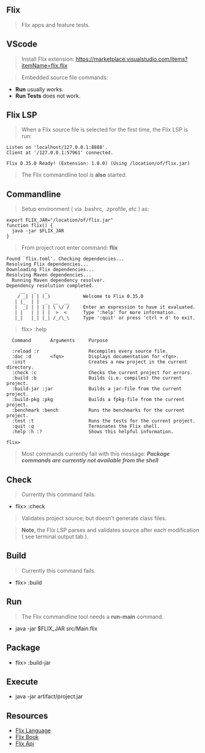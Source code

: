 Flix
----
>Flix apps and feature tests.

VScode
------
>Install Flix extension: https://marketplace.visualstudio.com/items?itemName=flix.flix

>Embedded source file commands:
* **Run** usually works.
* **Run Tests** does not work.

Flix LSP
--------
>When a Flix source file is selected for the first time, the Flix LSP is run:
```
Listen on 'localhost/127.0.0.1:8888'.
Client at '/127.0.0.1:57961' connected.
                                                                                
Flix 0.35.0 Ready! (Extension: 1.0.0) (Using /location/of/flix.jar)
```
>The Flix commandline tool is **also** started.

Commandline
-----------
>Setup environment ( via .bashrc, .zprofile, etc ) as:
```
export FLIX_JAR="/location/of/flix.jar"
function flix() {
  java -jar $FLIX_JAR
}
```
>From project root enter command: **flix**
```
Found `flix.toml'. Checking dependencies...
Resolving Flix dependencies...
Downloading Flix dependencies...
Resolving Maven dependencies...
  Running Maven dependency resolver.
Dependency resolution completed.
     __   _   _
    / _| | | (_)            Welcome to Flix 0.35.0
   | |_  | |  _  __  __
   |  _| | | | | \ \/ /     Enter an expression to have it evaluated.
   | |   | | | |  >  <      Type ':help' for more information.
   |_|   |_| |_| /_/\_\     Type ':quit' or press 'ctrl + d' to exit.
```
> flix> :help
```
  Command       Arguments     Purpose

  :reload :r                  Recompiles every source file.
  :doc :d       <fqn>         Displays documentation for <fqn>.
  :init                       Creates a new project in the current directory.
  :check :c                   Checks the current project for errors.
  :build :b                   Builds (i.e. compiles) the current project.
  :build-jar :jar             Builds a jar-file from the current project.
  :build-pkg :pkg             Builds a fpkg-file from the current project.
  :benchmark :bench           Runs the benchmarks for the current project.
  :test :t                    Runs the tests for the current project.
  :quit :q                    Terminates the Flix shell.
  :help :h :?                 Shows this helpful information.

flix>
```
>Most commands currently fail with this message: ***Package commands are currently not available from the shell***

Check
-----
>Currently this command fails.
* flix> :check
>Validates project source; but doesn't generate class files.

>**Note**, the Flix LSP parses and validates source after each modification ( see terminal output tab ).

Build
-----
>Currently this command fails.
* flix> :build

Run
---
>The Flix commandline tool needs a **run-main** command.
* java -jar $FLIX_JAR src/Main.flix

Package
-------
* flix> :build-jar

Execute
-------
* java -jar artifact/project.jar

Resources
---------
* [Flix Language](https://flix.dev/)
* [Flix Book](https://doc.flix.dev/introduction.html)
* [Flix Api](https://api.flix.dev/)